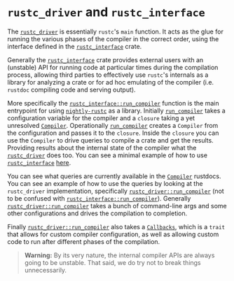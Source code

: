 # `rustc_driver` and `rustc_interface`

The [`rustc_driver`] is essentially `rustc`'s `main` function.
It acts as the glue for running the various phases of the compiler in the correct order,
using the interface defined in the [`rustc_interface`] crate.

Generally the [`rustc_interface`] crate provides external users with an (unstable) API
for running code at particular times during the compilation process, allowing
third parties to effectively use `rustc`'s internals as a library for
analyzing a crate or for ad hoc emulating of the compiler (i.e. `rustdoc`
compiling code and serving output).

More specifically the [`rustc_interface::run_compiler`][i_rc] function is the
main entrypoint for using [`nightly-rustc`] as a library.
Initially [`run_compiler`][i_rc] takes a configuration variable for the compiler
and a `closure` taking a yet unresolved [`Compiler`].
Operationally [`run_compiler`][i_rc] creates a `Compiler` from the configuration and passes
it to the `closure`. Inside the `closure` you can use the `Compiler` to drive
queries to compile a crate and get the results.
Providing results about the internal state of the compiler what the [`rustc_driver`] does too.
You can see a minimal example of how to use [`rustc_interface`] [here][example].

You can see what queries are currently available in the [`Compiler`] rustdocs.
You can see an example of how to use the queries by looking at the `rustc_driver` implementation,
specifically [`rustc_driver::run_compiler`][rd_rc]
(not to be confused with [`rustc_interface::run_compiler`][i_rc]).
Generally [`rustc_driver::run_compiler`][i_rc] takes a bunch of command-line args
and some other configurations and drives the compilation to completion.

Finally [`rustc_driver::run_compiler`][rd_rc] also takes a [`Callbacks`][cb],
which is a `trait` that allows for custom compiler configuration,
as well as allowing custom code to run after different phases of the compilation.

> **Warning:** By its very nature, the internal compiler APIs are always going
> to be unstable. That said, we do try not to break things unnecessarily.


[`Compiler`]: https://doc.rust-lang.org/nightly/nightly-rustc/rustc_interface/interface/struct.Compiler.html
[`rustc_driver`]: https://doc.rust-lang.org/nightly/nightly-rustc/rustc_driver/
[`rustc_interface`]: https://doc.rust-lang.org/nightly/nightly-rustc/rustc_interface/index.html
[`Session`]: https://doc.rust-lang.org/nightly/nightly-rustc/rustc_session/struct.Session.html
[`SourceMap`]: https://doc.rust-lang.org/nightly/nightly-rustc/rustc_span/source_map/struct.SourceMap.html
[`TyCtxt`]: https://doc.rust-lang.org/nightly/nightly-rustc/rustc_middle/ty/struct.TyCtxt.html
[Appendix A]: appendix/stupid-stats.html
[cb]: https://doc.rust-lang.org/nightly/nightly-rustc/rustc_driver/trait.Callbacks.html
[example]: https://github.com/rust-lang/rustc-dev-guide/blob/master/examples/rustc-driver-example.rs
[i_rc]: https://doc.rust-lang.org/nightly/nightly-rustc/rustc_interface/interface/fn.run_compiler.html
[rd_rc]: https://doc.rust-lang.org/nightly/nightly-rustc/rustc_driver_impl/fn.run_compiler.html
[stupid-stats]: https://github.com/nrc/stupid-stats
[`nightly-rustc`]: https://doc.rust-lang.org/nightly/nightly-rustc/

